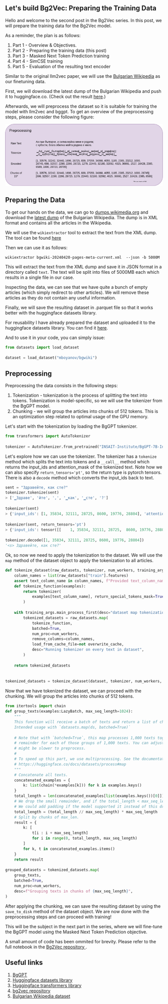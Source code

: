 ## Let's build Bg2Vec: Preparing the Training Data 

Hello and welcome to the second post in the Bg2Vec series. In this post, we will prepare the training data for the Bg2Vec model.

As a reminder, the plan is as follows:

1. Part 1 - Overview & Objectives. 
2. Part 2 - Preparing the training data (this post)
3. Part 3 - Masked Next Token Prediction training
4. Part 4 - SimCSE training
5. Part 5 - Evaluation of the resulting text encoder


Similar to the original llm2vec paper, we will use the [Bulgarian Wikipedia](https://bg.wikipedia.org/) as our finetuning data.

First, we will download the latest dump of the Bulgarian Wikipedia and push it to huggingface.co. (Check out the result [here](https://huggingface.co/datasets/mboyanov/bgwiki).)

Afterwards, we will preprocess the dataset so it is suitable for training the model with llm2vec and bggpt. 
To get an overview of the preprocessing steps, please consider the following figure:

![Preprocessing](/images/preprocessing.png)

## Preparing the Data

To get our hands on the data, we can go to [dumps.wikimedia.org](https://dumps.wikimedia.org) and download the [latest dump](https://dumps.wikimedia.org/bgwiki/20240501/) of the Bulgarian Wikipedia. 
The dump is in XML format and contains all the articles in the Wikipedia.

We will use the `wikiextractor` tool to extract the text from the XML dump. The tool can be found [here]()

Then we can use it as follows:

```
wikiextractor bgwiki-20240420-pages-meta-current.xml  --json -b 5000M
```

This will extract the text from the XML dump and save it in JSON format in a directory called `text`. 
The text will be split into files of 5000MB each which results in a single file in our case. 

Inspecting the data, we can see that we have quite a bunch of empty articles (which simply redirect to other articles).
We will remove these articles as they do not contain any useful information.

Finally, we will save the resulting dataset in .parquet file so that it works better with the huggingface datasets library.

For reusability I have already prepared the dataset and uploaded it to the huggingface datasets library. You can find it [here](https://huggingface.co/datasets/mboyanov/bgwiki).

And to use it in your code, you can simply issue:

```python
from datasets import load_dataset

dataset = load_dataset("mboyanov/bgwiki")
```


## Preprocessing

Preprocessing the data consists in the following steps:

1. Tokenization - tokenization is the process of splitting the text into tokens. Tokenization is model-specific, so we will use the tokenizer from the BgGPT model.
2. Chunking - we will group the articles into chunks of 512 tokens. This is an optimization step related to optimal usage of the GPU memory.

Let's start with the tokenization by loading the BgGPT tokenizer.

```python
from transformers import AutoTokenizer

tokenizer = AutoTokenizer.from_pretrained("INSAIT-Institute/BgGPT-7B-Instruct-v0.2")
```

Let's explore how we can use the tokenizer. The tokenizer has a `tokenize` method which splits the text into tokens 
and a `__call__` method which returns the input_ids and attention_mask of the tokenized text. 
Note how we can also specify `return_tensors='pt'`, so the return type is pytorch tensors.
There is also a `decode` method which converts the input_ids back to text.

```python
sent = "Здравейте, как сте?"
tokenizer.tokenize(sent)
> ['▁Здраве', 'йте', ',', '▁как', '▁сте', '?']

tokenizer(sent)
> {'input_ids': [1, 35834, 32111, 28725, 8600, 19776, 28804], 'attention_mask': [1, 1, 1, 1, 1, 1, 1]}

tokenizer(sent, return_tensors='pt')
> {'input_ids': tensor([[    1, 35834, 32111, 28725,  8600, 19776, 28804]]), 'attention_mask': tensor([[1, 1, 1, 1, 1, 1, 1]])}

tokenizer.decode([1, 35834, 32111, 28725, 8600, 19776, 28804])
'<s> Здравейте, как сте?'
```

Ok, so now we need to apply the tokenization to the dataset. We will use the `map` method of the dataset object to apply the tokenization to all articles.

```python
def tokenize_dataset(raw_datasets, tokenizer, num_workers, training_args, text_column_name="text", overwrite_cache=False):
    column_names = list(raw_datasets["train"].features)
    assert text_column_name in column_names, f"Provided text_column_name {text_column_name} not in dataset"
    def tokenize_function(examples):
        return tokenizer(
            examples[text_column_name], return_special_tokens_mask=True
        )

    with training_args.main_process_first(desc="dataset map tokenization"):
        tokenized_datasets = raw_datasets.map(
            tokenize_function,
            batched=True,
            num_proc=num_workers,
            remove_columns=column_names,
            load_from_cache_file=not overwrite_cache,
            desc="Running tokenizer on every text in dataset",
        )
        
    return tokenized_datasets


tokenized_datasets = tokenize_dataset(dataset, tokenizer, num_workers, training_args)
```

Now that we have tokenized the dataset, we can proceed with the chunking. We will group the articles into chunks of 512 tokens.

```python
from itertools import chain
def group_texts(examples:LazyBatch, max_seq_length=1024):
    """
    This function will receive a batch of texts and return a list of chunks of texts that have length max_seq_length.
    Intended usage with `datasets.map(ds, batched=True)`

    # Note that with `batched=True`, this map processes 1,000 texts together, so group_texts throws away a
    # remainder for each of those groups of 1,000 texts. You can adjust that batch_size here but a higher value
    # might be slower to preprocess.
    #
    # To speed up this part, we use multiprocessing. See the documentation of the map method for more information:
    # https://huggingface.co/docs/datasets/process#map
    """
    # Concatenate all texts.
    concatenated_examples = {
        k: list(chain(*examples[k])) for k in examples.keys()
    }
    total_length = len(concatenated_examples[list(examples.keys())[0]])
    # We drop the small remainder, and if the total_length < max_seq_length  we exclude this batch and return an empty dict.
    # We could add padding if the model supported it instead of this drop, you can customize this part to your needs.
    total_length = (total_length // max_seq_length) * max_seq_length
    # Split by chunks of max_len.
    result = {
        k: [
            t[i : i + max_seq_length]
            for i in range(0, total_length, max_seq_length)
        ]
        for k, t in concatenated_examples.items()
    }
    return result

grouped_datasets = tokenized_datasets.map(
    group_texts,
    batched=True,
    num_proc=num_workers,
    desc=f"Grouping texts in chunks of {max_seq_length}",
)

```

After applying the chunking, we can save the resulting dataset by using the `save_to_disk` method of the dataset object.
We are now done with the preprocessing steps and can proceed with training!

This will be the subject in the next part in the series, where we will fine-tune the BgGPT model using the Masked Next Token Prediction objective.

<div class="alert warning ">
    A small amount of code has been ommited for brevity. Please refer to the full notebook in the <A href="https://github.com/mboyanov/bg2vec/blob/master/0.Preprocessing.ipynb">Bg2Vec repository </A>.
</div>

## Useful links

1. [BgGPT](https://bggpt.ai/)
2. [Huggingface datasets library](https://huggingface.co/docs/datasets/)
3. [Huggingface transformers library](https://huggingface.co/transformers/)
4. [bg2vec repository](https://github.com/mboyanov/bg2vec)
5. [Bulgarian Wikipedia dataset](https://huggingface.co/datasets/mboyanov/bgwiki)